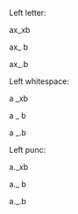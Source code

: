 Left letter:

ax_xb

ax_ b

ax_.b

Left whitespace:

a _xb

a _ b

a _.b

Left punc:

a._xb

a._ b

a._.b
